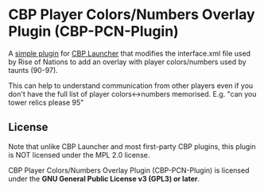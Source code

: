 # CBP Player Colors/Numbers Overlay Plugin (CBP-PCN-Plugin)

A [simple plugin](https://steamcommunity.com/sharedfiles/filedetails/?id=2724439438) for [CBP Launcher](https://github.com/MHLoppy/CBP-Launcher) that modifies the interface.xml file used by Rise of Nations to add an overlay with player colors/numbers used by taunts (90-97).

This can help to understand communication from other players even if you don't have the full list of player colors<->numbers memorised. E.g. "can you tower relics please 95"

## License
Note that unlike CBP Launcher and most first-party CBP plugins, this plugin is NOT licensed under the MPL 2.0 license.

CBP Player Colors/Numbers Overlay Plugin (CBP-PCN-Plugin) is licensed under the **GNU General Public License v3 (GPL3) or later**.
